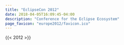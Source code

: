 ```yaml
---
title: "EclipseCon 2012"
date: 2018-04-05T16:09:45-04:00
description: "Conference for the Eclipse Ecosystem"
page_favicon: "europe2012/favicon.ico"
---
```


{{< 2012 >}}